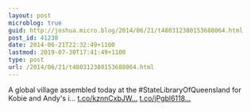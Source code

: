 ```yaml
---
layout: post
microblog: true
guid: http://joshua.micro.blog/2014/06/21/t480312380153688064.html
post_id: 41238
date: 2014-06-21T22:32:49+1100
lastmod: 2019-07-30T17:41:49+1100
type: post
url: /2014/06/21/t480312380153688064.html
---
```

A global village assembled today at the #StateLibraryOfQueensland for Kobie and Andy's i... [t.co/kznnCxbJW...](http://t.co/kznnCxbJWa) [t.co/jPgbl6118...](http://t.co/jPgbl6118m)
